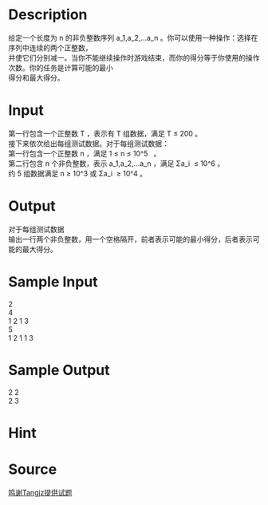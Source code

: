 
# Description

<div class="content"><div>给定一个长度为 n 的非负整数序列 a_1,a_2,...a_n 。你可以使用一种操作：选择在序列中连续的两个正整数，</div>
<div>并使它们分别减一。当你不能继续操作时游戏结束，而你的得分等于你使用的操作次数。你的任务是计算可能的最小</div>
<div>得分和最大得分。</div>
<div></div></div>

# Input

<div class="content"><div>第一行包含一个正整数 T ，表示有 T 组数据，满足 T ≤ 200 。</div>
<div>接下来依次给出每组测试数据。对于每组测试数据：</div>
<div>第一行包含一个正整数 n ，满足 1 ≤ n ≤ 10^5   。</div>
<div>第二行包含 n 个非负整数，表示 a_1,a_2,...a_n ，满足 Σa_i  ≤ 10^6 。</div>
<div>约 5 组数据满足 n ≥ 10^3 或 Σa_i  ≥ 10^4 。</div>
<div></div></div>

# Output

<div class="content"><div>对于每组测试数据</div>
<div>输出一行两个非负整数，用一个空格隔开，前者表示可能的最小得分，后者表示可能的最大得分。</div>
<div></div>
<p></p></div>

# Sample Input

<div class="content"><span class="sampledata">2<br/>
4<br/>
1 2 1 3<br/>
5<br/>
1 2 1 1 3</span></div>

# Sample Output

<div class="content"><span class="sampledata">2 2<br/>
2 3</span></div>

# Hint

<div class="content"><p></p></div>

# Source

<div class="content"><p><a href="problemset.php?search=鸣谢Tangjz提供试题">鸣谢Tangjz提供试题</a></p></div>

